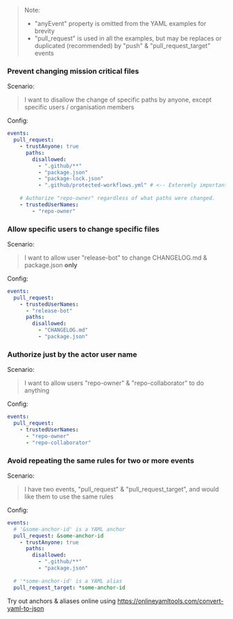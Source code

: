 > Note:  
> - "anyEvent" property is omitted from the YAML examples for brevity  
> - "pull_request" is used in all the examples, but may be replaces or duplicated (recommended) by "push" & "pull_request_target" events

### Prevent changing mission critical files
Scenario:  
> I want to disallow the change of specific paths by anyone, except specific users / organisation members

Config:
```yaml
events:
  pull_request:
    - trustAnyone: true
      paths:
      	disallowed:
          - ".github/**"
          - "package.json"
          - "package-lock.json"
          - ".github/protected-workflows.yml" # <-- Exteremly important. Only certain users should be able to change this file.
    
    # Authorize "repo-owner" regardless of what paths were changed.
    - trustedUserNames:
        - "repo-owner"
```

### Allow specific users to change specific files
Scenario:
> I want to allow user "release-bot" to change CHANGELOG.md & package.json **only**

Config:
```yaml
events:
  pull_request:
    - trustedUserNames:
      - "release-bot"
      paths:
      	disallowed:
          - "CHANGELOG.md"
          - "package.json"
```

### Authorize just by the actor user name
Scenario:
> I want to allow users "repo-owner" & "repo-collaborator" to do anything

Config:
```yaml
events:
  pull_request:
    - trustedUserNames:
      - "repo-owner"
      - "repo-collaborator"
```

### Avoid repeating the same rules for two or more events
Scenario:
> I have two events, "pull_request" & "pull_request_target", and would like them to use the same rules

Config:
```yaml
events:
  # '&some-anchor-id' is a YAML anchor
  pull_request: &some-anchor-id
    - trustAnyone: true
      paths:
      	disallowed:
          - ".github/**"
          - "package.json"
    
  # '*some-anchor-id' is a YAML alias  
  pull_request_target: *some-anchor-id
```
Try out anchors & aliases online using https://onlineyamltools.com/convert-yaml-to-json
